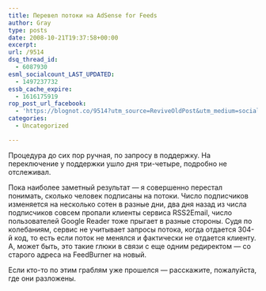 ```yaml
---
title: Перевел потоки на AdSense for Feeds
author: Gray
type: posts
date: 2008-10-21T19:37:58+00:00
excerpt:
url: /9514
dsq_thread_id:
  - 6087930
esml_socialcount_LAST_UPDATED:
  - 1497237732
essb_cache_expire:
  - 1616175919
rop_post_url_facebook:
  - 'https://blognot.co/9514?utm_source=ReviveOldPost&utm_medium=social&utm_campaign=ReviveOldPost'
categories:
  - Uncategorized

---
```








Процедура до сих пор ручная, по запросу в поддержку. На переключение у поддержки ушло дня три-четыре, подробно не отслеживал.

Пока наиболее заметный результат &#8212; я совершенно перестал понимать, сколько человек подписаны на потоки. Число подписчиков изменяется на несколько сотен в разные дни, два дня назад из числа подписчиков совсем пропали клиенты сервиса RSS2Email, число пользователей Google Reader тоже прыгает в разные стороны. Судя по колебаниям, сервис не учитывает запросы потока, когда отдается 304-й код, то есть если поток не менялся и фактически не отдается клиенту. А, может быть, это такие глюки в связи с еще одним редиректом &#8212; со старого адреса на FeedBurner на новый.

Если кто-то по этим граблям уже прошелся &#8212; расскажите, пожалуйста, где они разложены.